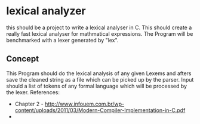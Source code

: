 # lexical analyzer 
this should be a project to write a lexical analyser in C. This should create a really fast lexical analyser for mathmatical expressions. The Program will be benchmarked with a lexer generated by "lex".

## Concept

This Program should do the lexical analysis of any given Lexems and afters save the cleaned string as a file which can be picked up by the parser.
Input should a list of tokens of any formal language which will be processed by the lexer.
References: 
- Chapter 2 - http://www.infouem.com.br/wp-content/uploads/2011/03/Modern-Compiler-Implementation-in-C.pdf
- 

